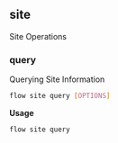## site
Site Operations
### query
Querying Site Information
```bash
flow site query [OPTIONS]
```

**Usage**
```bash
flow site query
```

